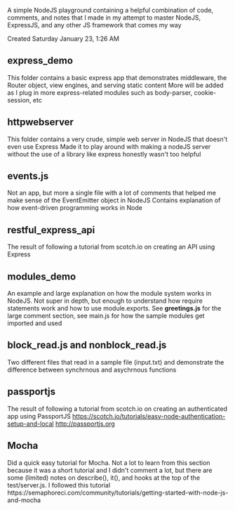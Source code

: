 A simple NodeJS playground containing a helpful combination of code, comments, and notes that I made
in my attempt to master NodeJS, ExpressJS, and any other JS framework that comes my way


Created Saturday January 23, 1:26 AM


<h2> express_demo </h2>

This folder contains a basic express app that demonstrates middleware, the Router object, view engines, and serving static content
More will be added as I plug in more express-related modules such as body-parser, cookie-session, etc


<h2> httpwebserver </h2>

This folder contains a very crude, simple web server in NodeJS that doesn't even use Express
Made it to play around with making a nodeJS server without the use of a library like express
honestly wasn't too helpful


<h2> events.js </h2>

Not an app, but more a single file with a lot of comments that helped me make sense of the EventEmitter object in NodeJS
Contains explanation of how event-driven programming works in Node


<h2> restful_express_api </h2>

The result of following a tutorial from scotch.io on creating an API using Express


<h2> modules_demo </h2>

An example and large explanation on how the module system works in NodeJS. Not super in depth, but enough to understand how require statements work
and how to use module.exports. See <b>greetings.js</b> for the large comment section, see main.js for how the sample modules get imported and used

<h2> block_read.js and nonblock_read.js </h2>

Two different files that read in a sample file (input.txt) and demonstrate the difference between synchrnous and asychrnous functions



<h2> passportjs </h2>

The result of following a tutorial from scotch.io on creating an authenticated app using PassportJS
<a>https://scotch.io/tutorials/easy-node-authentication-setup-and-local</a>
<a>http://passportjs.org</a>


<h2> Mocha </h2>
Did a quick easy tutorial for Mocha. Not a lot to learn from this section because it was a short tutorial and I didn't comment a lot, but there are some (limited) notes on describe(), it(), and hooks at the top of the test/server.js. I followed this tutorial <a>https://semaphoreci.com/community/tutorials/getting-started-with-node-js-and-mocha</a>
